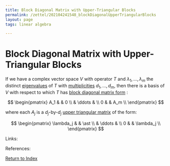 ```yaml
---
title: Block Diagonal Matrix with Upper-Triangular Blocks
permalink: /zettel/202104241548_blockDiagonalUpperTriangularBlocks
layout: page
tags: linear algebra

---
```

# Block Diagonal Matrix with Upper-Triangular Blocks

If we have a complex vector space $V$ with operator $T$ and $\lambda_1, \ldots, \lambda_m$ the distinct
[eigenvalues](202102120912_eigenvalueDefinition) of $T$ with [multiplicities](202104241520_multiplictyDefinitionEigenvalue) 
$d_1, \ldots, d_m$, then there is a basis of $V$ with respect to which $T$ has [block diagonal matrix form](202104241535_blockDiagonalMatrixDefinition) :

$$
\begin{pmatrix}
A_1 & & 0 \\
 & \ddots & \\
 0 & & A_m \\
\end{pmatrix}
$$

where each $A_j$ is a $d_j$-by-$d_j$ [upper triangular matrix](202102131604_upperTriangularMatrix) of the form:

$$
\begin{pmatrix}
\lambda_j & & \ast \\
 & \ddots & \\
 0 & & \lambda_j \\
\end{pmatrix}
$$

Links: 

References: 

[Return to Index](index)